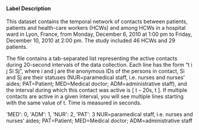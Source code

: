 #### Label Description
This dataset contains the temporal network of contacts between patients, patients and health-care workers (HCWs) and among HCWs in a hospital ward in Lyon, France, from Monday, December 6, 2010 at 1:00 pm to Friday, December 10, 2010 at 2:00 pm. The study included 46 HCWs and 29 patients.

The file contains a tab-separated list representing the active contacts during 20-second intervals of the data collection. Each line has the form “t i j Si Sj“, where i and j are the anonymous IDs of the persons in contact, Si and Sj are their statuses (NUR=paramedical staff, i.e. nurses and nurses’ aides; PAT=Patient; MED=Medical doctor; ADM=administrative staff), and the interval during which this contact was active is [ t – 20s, t ]. If multiple contacts are active in a given interval, you will see multiple lines starting with the same value of t. Time is measured in seconds.

'MED': 0, 'ADM': 1, 'NUR': 2, 'PAT': 3
NUR=paramedical staff, i.e. nurses and nurses’ aides; PAT=Patient; MED=Medical doctor; ADM=administrative staff
